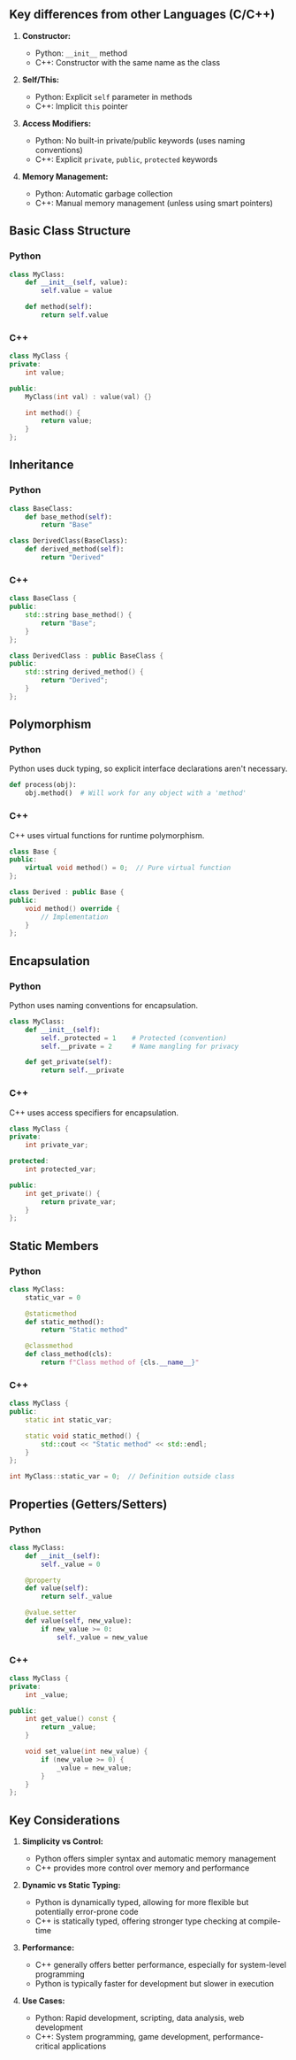 ## Key differences from other Languages (C/C++)
1. **Constructor:**
   - Python: `__init__` method
   - C++: Constructor with the same name as the class

2. **Self/This:**
   - Python: Explicit `self` parameter in methods
   - C++: Implicit `this` pointer

3. **Access Modifiers:**
   - Python: No built-in private/public keywords (uses naming conventions)
   - C++: Explicit `private`, `public`, `protected` keywords

4. **Memory Management:**
   - Python: Automatic garbage collection
   - C++: Manual memory management (unless using smart pointers)
## Basic Class Structure

### Python
```python
class MyClass:
    def __init__(self, value):
        self.value = value

    def method(self):
        return self.value
```

### C++
```cpp
class MyClass {
private:
    int value;

public:
    MyClass(int val) : value(val) {}

    int method() {
        return value;
    }
};
```

## Inheritance

### Python
```python
class BaseClass:
    def base_method(self):
        return "Base"

class DerivedClass(BaseClass):
    def derived_method(self):
        return "Derived"
```

### C++
```cpp
class BaseClass {
public:
    std::string base_method() {
        return "Base";
    }
};

class DerivedClass : public BaseClass {
public:
    std::string derived_method() {
        return "Derived";
    }
};
```

## Polymorphism

### Python
Python uses duck typing, so explicit interface declarations aren't necessary.

```python
def process(obj):
    obj.method()  # Will work for any object with a 'method'
```

### C++
C++ uses virtual functions for runtime polymorphism.

```cpp
class Base {
public:
    virtual void method() = 0;  // Pure virtual function
};

class Derived : public Base {
public:
    void method() override {
        // Implementation
    }
};
```

## Encapsulation

### Python
Python uses naming conventions for encapsulation.

```python
class MyClass:
    def __init__(self):
        self._protected = 1    # Protected (convention)
        self.__private = 2     # Name mangling for privacy

    def get_private(self):
        return self.__private
```

### C++
C++ uses access specifiers for encapsulation.

```cpp
class MyClass {
private:
    int private_var;

protected:
    int protected_var;

public:
    int get_private() {
        return private_var;
    }
};
```

## Static Members

### Python
```python
class MyClass:
    static_var = 0

    @staticmethod
    def static_method():
        return "Static method"

    @classmethod
    def class_method(cls):
        return f"Class method of {cls.__name__}"
```

### C++
```cpp
class MyClass {
public:
    static int static_var;

    static void static_method() {
        std::cout << "Static method" << std::endl;
    }
};

int MyClass::static_var = 0;  // Definition outside class
```

## Properties (Getters/Setters)

### Python
```python
class MyClass:
    def __init__(self):
        self._value = 0

    @property
    def value(self):
        return self._value

    @value.setter
    def value(self, new_value):
        if new_value >= 0:
            self._value = new_value
```

### C++
```cpp
class MyClass {
private:
    int _value;

public:
    int get_value() const {
        return _value;
    }

    void set_value(int new_value) {
        if (new_value >= 0) {
            _value = new_value;
        }
    }
};
```

## Key Considerations

1. **Simplicity vs Control:**
   - Python offers simpler syntax and automatic memory management
   - C++ provides more control over memory and performance

2. **Dynamic vs Static Typing:**
   - Python is dynamically typed, allowing for more flexible but potentially error-prone code
   - C++ is statically typed, offering stronger type checking at compile-time

3. **Performance:**
   - C++ generally offers better performance, especially for system-level programming
   - Python is typically faster for development but slower in execution

4. **Use Cases:**
   - Python: Rapid development, scripting, data analysis, web development
   - C++: System programming, game development, performance-critical applications